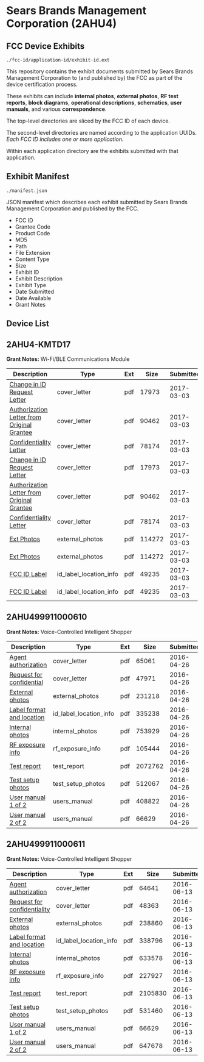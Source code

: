 # Sears Brands Management Corporation (2AHU4)
## FCC Device Exhibits

```
./fcc-id/application-id/exhibit-id.ext
```

This repository contains the exhibit documents submitted by Sears Brands Management Corporation to (and published by) the FCC as part of the device certification process.

These exhibits can include **internal photos**, **external photos**, **RF test reports**, **block diagrams**, **operational descriptions**, **schematics**, **user manuals**, and various **correspondence**.

The top-level directories are sliced by the FCC ID of each device.

The second-level directories are named according to the application UUIDs. *Each FCC ID includes one or more application.*

Within each application directory are the exhibits submitted with that application. 

## Exhibit Manifest

```
./manifest.json
```

JSON manifest which describes each exhibit submitted by Sears Brands Management Corporation and published by the FCC.

- FCC ID
- Grantee Code
- Product Code
- MD5
- Path
- File Extension
- Content Type
- Size
- Exhibit ID
- Exhibit Description
- Exhibit Type
- Date Submitted
- Date Available
- Grant Notes

## Device List
## 2AHU4-KMTD17
**Grant Notes:** Wi-Fi/BLE Communications Module

| Description | Type | Ext | Size | Submitted | Available |
| ----------- | ---- | --- | ---- | --------- | --------- |
| [Change in ID Request Letter](2AHU4-KMTD17/217c445b666d628ce6fb28a4e6c36fc5/3304373.pdf) | cover_letter | pdf | 17973 | 2017-03-03 | 2017-03-03 |
| [Authorization Letter from Original Grantee](2AHU4-KMTD17/217c445b666d628ce6fb28a4e6c36fc5/3304374.pdf) | cover_letter | pdf | 90462 | 2017-03-03 | 2017-03-03 |
| [Confidentiality Letter](2AHU4-KMTD17/217c445b666d628ce6fb28a4e6c36fc5/3304375.pdf) | cover_letter | pdf | 78174 | 2017-03-03 | 2017-03-03 |
| [Change in ID Request Letter](2AHU4-KMTD17/217c445b666d628ce6fb28a4e6c36fc5/3304373.pdf) | cover_letter | pdf | 17973 | 2017-03-03 | 2017-03-03 |
| [Authorization Letter from Original Grantee](2AHU4-KMTD17/217c445b666d628ce6fb28a4e6c36fc5/3304374.pdf) | cover_letter | pdf | 90462 | 2017-03-03 | 2017-03-03 |
| [Confidentiality Letter](2AHU4-KMTD17/217c445b666d628ce6fb28a4e6c36fc5/3304375.pdf) | cover_letter | pdf | 78174 | 2017-03-03 | 2017-03-03 |
| [Ext Photos](2AHU4-KMTD17/217c445b666d628ce6fb28a4e6c36fc5/3304377.pdf) | external_photos | pdf | 114272 | 2017-03-03 | 2017-04-17 |
| [Ext Photos](2AHU4-KMTD17/217c445b666d628ce6fb28a4e6c36fc5/3304377.pdf) | external_photos | pdf | 114272 | 2017-03-03 | 2017-04-17 |
| [FCC ID Label](2AHU4-KMTD17/217c445b666d628ce6fb28a4e6c36fc5/3304376.pdf) | id_label_location_info | pdf | 49235 | 2017-03-03 | 2017-03-03 |
| [FCC ID Label](2AHU4-KMTD17/217c445b666d628ce6fb28a4e6c36fc5/3304376.pdf) | id_label_location_info | pdf | 49235 | 2017-03-03 | 2017-03-03 |
## 2AHU499911000610
**Grant Notes:** Voice-Controlled Intelligent Shopper

| Description | Type | Ext | Size | Submitted | Available |
| ----------- | ---- | --- | ---- | --------- | --------- |
| [Agent authorization](2AHU499911000610/3259aa54e084d2d0735ba9d0df53ed75/2971293.pdf) | cover_letter | pdf | 65061 | 2016-04-26 | 2016-04-26 |
| [Request for confidential](2AHU499911000610/3259aa54e084d2d0735ba9d0df53ed75/2971296.pdf) | cover_letter | pdf | 47971 | 2016-04-26 | 2016-04-26 |
| [External photos](2AHU499911000610/3259aa54e084d2d0735ba9d0df53ed75/2971292.pdf) | external_photos | pdf | 231218 | 2016-04-26 | 2016-04-26 |
| [Label format and location](2AHU499911000610/3259aa54e084d2d0735ba9d0df53ed75/2971295.pdf) | id_label_location_info | pdf | 335238 | 2016-04-26 | 2016-04-26 |
| [Internal photos](2AHU499911000610/3259aa54e084d2d0735ba9d0df53ed75/2971294.pdf) | internal_photos | pdf | 753929 | 2016-04-26 | 2016-04-26 |
| [RF exposure info](2AHU499911000610/3259aa54e084d2d0735ba9d0df53ed75/2971301.pdf) | rf_exposure_info | pdf | 105444 | 2016-04-26 | 2016-04-26 |
| [Test report](2AHU499911000610/3259aa54e084d2d0735ba9d0df53ed75/2971300.pdf) | test_report | pdf | 2072762 | 2016-04-26 | 2016-04-26 |
| [Test setup photos](2AHU499911000610/3259aa54e084d2d0735ba9d0df53ed75/2971297.pdf) | test_setup_photos | pdf | 512067 | 2016-04-26 | 2016-04-26 |
| [User manual 1 of 2](2AHU499911000610/3259aa54e084d2d0735ba9d0df53ed75/2971298.pdf) | users_manual | pdf | 408822 | 2016-04-26 | 2016-04-26 |
| [User manual 2 of 2](2AHU499911000610/3259aa54e084d2d0735ba9d0df53ed75/2971299.pdf) | users_manual | pdf | 66629 | 2016-04-26 | 2016-04-26 |
## 2AHU499911000611
**Grant Notes:** Voice-Controlled Intelligent Shopper

| Description | Type | Ext | Size | Submitted | Available |
| ----------- | ---- | --- | ---- | --------- | --------- |
| [Agent authorization](2AHU499911000611/7d29ddf504d25c212cc8fea925fdf1e1/3025862.pdf) | cover_letter | pdf | 64641 | 2016-06-13 | 2016-06-13 |
| [Request for confidentiality](2AHU499911000611/7d29ddf504d25c212cc8fea925fdf1e1/3025866.pdf) | cover_letter | pdf | 48363 | 2016-06-13 | 2016-06-13 |
| [External photos](2AHU499911000611/7d29ddf504d25c212cc8fea925fdf1e1/3025863.pdf) | external_photos | pdf | 238860 | 2016-06-13 | 2016-06-13 |
| [Label format and location](2AHU499911000611/7d29ddf504d25c212cc8fea925fdf1e1/3025865.pdf) | id_label_location_info | pdf | 338796 | 2016-06-13 | 2016-06-13 |
| [Internal photos](2AHU499911000611/7d29ddf504d25c212cc8fea925fdf1e1/3025864.pdf) | internal_photos | pdf | 633578 | 2016-06-13 | 2016-06-13 |
| [RF exposure info](2AHU499911000611/7d29ddf504d25c212cc8fea925fdf1e1/3025874.pdf) | rf_exposure_info | pdf | 227927 | 2016-06-13 | 2016-06-13 |
| [Test report](2AHU499911000611/7d29ddf504d25c212cc8fea925fdf1e1/3025873.pdf) | test_report | pdf | 2105830 | 2016-06-13 | 2016-06-13 |
| [Test setup photos](2AHU499911000611/7d29ddf504d25c212cc8fea925fdf1e1/3025875.pdf) | test_setup_photos | pdf | 531460 | 2016-06-13 | 2016-06-13 |
| [User manual 1 of 2](2AHU499911000611/7d29ddf504d25c212cc8fea925fdf1e1/2971299.pdf) | users_manual | pdf | 66629 | 2016-06-13 | 2016-06-13 |
| [User manual 2 of 2](2AHU499911000611/7d29ddf504d25c212cc8fea925fdf1e1/3025868.pdf) | users_manual | pdf | 647678 | 2016-06-13 | 2016-06-13 |
